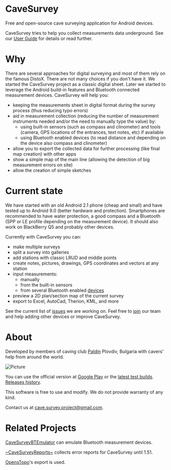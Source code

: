 CaveSurvey
==========

Free and open-source cave surveying application for Android devices.

CaveSurvey tries to help you collect measurements data underground. See our [User Guide](https://github.com/lz1asl/CaveSurvey/wiki/User-Guide) for details or read further.


Why
===

There are several approaches for digital surveying and most of them rely on the famous DistoX. There are not many choices if you don't have it. We started the CaveSurvey project as a classic digital sheet. Later we started to leverage the Android build-in features and Bluetooth connected measurement devices. CaveSurvey will help you:
 - keeping the measurements sheet in digital format during the survey process (thus reducing typo errors)
 - aid in measurement collection (reducing the number of measurement instruments needed and/or the need to manually type the value) by:
   - using built-in sensors (such as compass and clinometer) and tools (camera, GPS locations of the entrances, text notes, etc) if available
   - using Bluetooth enabled devices (to read distance and depending on the device also compass and clinometer)
 - allow you to export the collected data for further processing (like final map creation) with other apps
 - show a simple map of the main line (allowing the detection of big measurement errors on site)
 - allow the creation of simple sketches


Current state
================

We have started with an old Android 2.1 phone (cheap and small) and have tested up to Android 9.0 (better hardware and protection). Smartphones are recommended to have water protection, a good compass and a Bluetooth (SPP or LE profile depending on the measurement device). It should also work on BlackBerry Q5 and probably other devices.

Currently with CaveSurvey you can:
  - make multiple surveys
  - split a survey into galleries
  - add stations with classic LRUD and middle points
  - create notes, pictures, drawings, GPS coordinates and vectors at any station
  - input measurements:
    - manually
    - from the built-in sensors
    - from several Bluetooth enabled [devices](https://github.com/lz1asl/CaveSurvey/wiki/Measurement-Devices)
  - preview a 2D plan/section map of the current survey
  - export to Excel, AutoCad, Therion, KML, and more

See the current list of [issues](https://github.com/lz1asl/CaveSurvey/issues) we are working on. Feel free to [join](https://github.com/lz1asl/CaveSurvey/wiki/CaveSurvey-Development) our team and help adding other devices or improve CaveSurvey.


About
=====

Developed by members of caving club [Paldin](http://sk-paldin.eu/) Plovdiv, Bulgaria with cavers' help from around the world.

![Picture](src/main/res/drawable-mdpi/paldin_logo.jpg)

You can use the official version at [Google Play](https://play.google.com/store/apps/details?id=com.astoev.cave.survey) or the [latest test builds](https://github.com/lz1asl/CaveSurvey/actions?query=is%3Asuccess%2C+branch%3Amaster). [Releases history](https://github.com/lz1asl/CaveSurvey/wiki/Releases).


This software is free to use and modify.
We do not provide warranty of any kind.

Contact us at cave.survey.project@gmail.com.


Related Projects
================

[CaveSurveyBTEmulator](https://github.com/lz1asl/CaveSurveyBTEmulator) can emulate Bluetooth measurement devices.

[~CaveSurveyReports~](https://github.com/lz1asl/CaveSurveyReports) collects error reports for CaveSurvey until 1.51.

[OpensTopo](http://www.openspeleo.org/openspeleo/openstopo.en.html)'s export is used.

